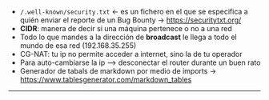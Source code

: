 - `/.well-known/security.txt` <- es un fichero en el que se especifica a quién enviar el reporte de un Bug Bounty -> https://securitytxt.org/
- **CIDR**: manera de decir si una máquina pertenece o no a una red
- Todo lo que mandes a la dirección de **broadcast** le llega a todo el mundo de esa red (192.168.35.255)
- CG-NAT: tu ip no permite acceder a internet, sino la de tu operador
- Para auto-cambiarse la ip --> desconectar el router durante un buen rato
- Generador de tabals de markdown por medio de imports -> https://www.tablesgenerator.com/markdown_tables

---